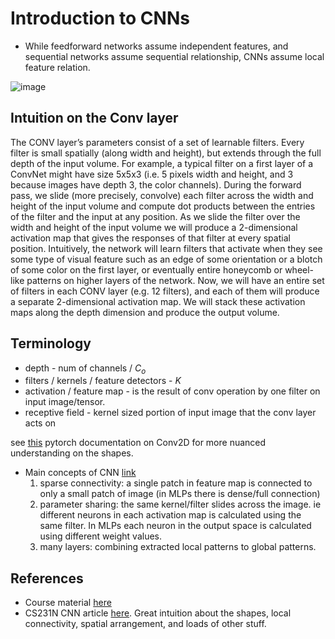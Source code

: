 
# Introduction to CNNs


- While feedforward networks assume independent features, and sequential networks assume sequential relationship, CNNs assume local feature relation.

![image](deep-learning/notes/intro-to-deep-learning-sebastian-raschka/figs/cnn-basics.png)


## Intuition on the Conv layer
The CONV layer’s parameters consist of a set of learnable filters. Every filter is small spatially (along width and height), but extends through the full depth of the input volume. For example, a typical filter on a first layer of a ConvNet might have size 5x5x3 (i.e. 5 pixels width and height, and 3 because images have depth 3, the color channels). During the forward pass, we slide (more precisely, convolve) each filter across the width and height of the input volume and compute dot products between the entries of the filter and the input at any position. As we slide the filter over the width and height of the input volume we will produce a 2-dimensional activation map that gives the responses of that filter at every spatial position. Intuitively, the network will learn filters that activate when they see some type of visual feature such as an edge of some orientation or a blotch of some color on the first layer, or eventually entire honeycomb or wheel-like patterns on higher layers of the network. Now, we will have an entire set of filters in each CONV layer (e.g. 12 filters), and each of them will produce a separate 2-dimensional activation map. We will stack these activation maps along the depth dimension and produce the output volume.




## Terminology
- depth - num of channels / $C_o$
- filters / kernels / feature detectors - $K$
- activation / feature map - is the result of conv operation by one filter on input image/tensor. 
- receptive field - kernel sized portion of input image that the conv layer acts on


see [this](https://pytorch.org/docs/stable/generated/torch.nn.Conv2d.html) pytorch documentation on Conv2D for more nuanced understanding on the shapes.

- Main concepts of CNN [link](https://youtu.be/7fWOE-z8YgY?t=825)
    1. sparse connectivity: a single patch in feature map is connected to only a small patch of image (in MLPs there is dense/full connection)
    2. parameter sharing: the same kernel/filter slides across the image. ie different neurons in each activation map is calculated using the same filter. In MLPs each neuron in the output space is calculated using different weight values.
    3. many layers: combining extracted local patterns to global patterns. 





## References
- Course material [here](https://sebastianraschka.com/blog/2021/dl-course.html#l13-introduction-to-convolutional-neural-networks)  
- CS231N CNN article [here](https://cs231n.github.io/convolutional-networks/#case). Great intuition about the shapes, local connectivity, spatial arrangement, and loads of other stuff.

